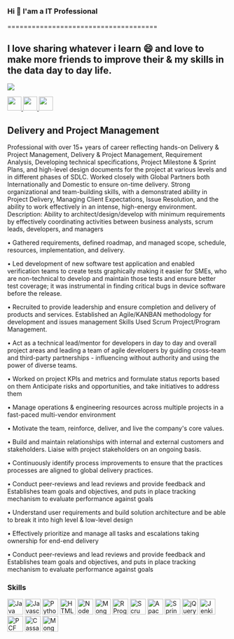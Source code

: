 ### Hi  👋 I'am a IT Professional 
=====================================

I love sharing whatever i learn 😄 and love to make more friends to improve their & my skills in the data day to day life.
------------------------------------
<a href="https://www.twitter.com/kumaryslp" target="_blank" rel="noreferrer"><img
src="https://img.shields.io/twitter/follow/kumaryslp?logo=twitter&style=for-the-badge&color=0891b2&labelColor=1c1917"
/></a>


<p align="left"> 
  <a href="https://www.github.com/prasanthyedithe" target="_blank" rel="noreferrer">
    <img src="https://raw.githubusercontent.com/danielcranney/readme-generator/main/public/icons/socials/github.svg" width="32" height="32" />
  </a> 
  <a href="https://www.linkedin.com/in/yslprasanthkumar/" target="_blank" rel="noreferrer">
    <img src="https://raw.githubusercontent.com/danielcranney/readme-generator/main/public/icons/socials/linkedin.svg" width="32" height="32" />
  </a> 
  <a href="https://www.twitter.com/kumaryslp" target="_blank" rel="noreferrer">
    <img src="https://raw.githubusercontent.com/danielcranney/readme-generator/main/public/icons/socials/twitter.svg" width="32" height="32" />
  </a>
</p>

## Delivery and Project Management

Professional with over 15+ years of career reflecting hands-on Delivery & Project Management, Delivery & Project Management, Requirement Analysis, Developing technical specifications, Project Milestone & Sprint Plans, and high-level design documents for the project at various levels and in different phases of SDLC. Worked closely with Global Partners both Internationally and Domestic to ensure on-time delivery. Strong organizational and team-building skills, with a demonstrated ability in Project Delivery, Managing Client Expectations, Issue Resolution, and the ability to work effectively in an intense, high-energy environment.
Description: Ability to architect/design/develop with minimum requirements by effectively coordinating activities between business analysts, scrum leads, developers, and managers

• Gathered requirements, defined roadmap, and managed scope, schedule, resources, implementation, and delivery.

• Led development of new software test application and enabled verification teams to create tests graphically making it easier for SMEs, who are non-technical to develop and maintain those tests and ensure better test coverage; it was instrumental in finding critical bugs in device software before the release.

• Recruited to provide leadership and ensure completion and delivery of products and services. Established an Agile/KANBAN methodology for development and issues management Skills Used Scrum Project/Program Management.

• Act as a technical lead/mentor for developers in day to day and overall project areas and leading a team of agile developers by guiding cross-team and third-party partnerships - influencing without authority and using the power of diverse teams.

• Worked on project KPIs and metrics and formulate status reports based on them Anticipate risks and opportunities, and take initiatives to address them

• Manage operations & engineering resources across multiple projects in a fast-paced multi-vendor environment

• Motivate the team, reinforce, deliver, and live the company's core values.

• Build and maintain relationships with internal and external customers and stakeholders. Liaise with project stakeholders on an ongoing basis.

• Continuously identify process improvements to ensure that the practices processes are aligned to global delivery practices.

• Conduct peer-reviews and lead reviews and provide feedback and Establishes team goals and objectives, and puts in place tracking mechanism to evaluate performance against goals

• Understand user requirements and build solution architecture and be able to break it into high level & low-level design

• Effectively prioritize and manage all tasks and escalations taking ownership for end-end delivery

• Conduct peer-reviews and lead reviews and provide feedback and Establishes team goals and objectives, and puts in place tracking mechanism to evaluate performance against goals

### Skills

<p align="left">

  
<p align="left">
<a href="https://www.java.com/en/" target="_blank" rel="noreferrer"><img src="https://svgrepo.com/show/184143/java.svg" width="36" height="36" alt="Java" /></a>
<a href="https://developer.mozilla.org/en-US/docs/Web/JavaScript" target="_blank" rel="noreferrer"><img src="https://raw.githubusercontent.com/danielcranney/readme-generator/main/public/icons/skills/javascript-colored.svg" width="36" height="36" alt="Javascript" /></a>
<a href="https://www.python.org/" target="_blank" rel="noreferrer"><img src="https://raw.githubusercontent.com/danielcranney/readme-generator/main/public/icons/skills/python-colored.svg" width="36" height="36" alt="Python" /></a>
<a href="https://developer.mozilla.org/en-US/docs/Glossary/HTML5" target="_blank" rel="noreferrer"><img src="https://raw.githubusercontent.com/danielcranney/readme-generator/main/public/icons/skills/html5-colored.svg" width="36" height="36" alt="HTML5" /></a>
<a href="https://nodejs.org/en/" target="_blank" rel="noreferrer"><img src="https://raw.githubusercontent.com/danielcranney/readme-generator/main/public/icons/skills/nodejs-colored.svg" width="36" height="36" alt="NodeJS" /></a>
<a href="https://www.mongodb.com/" target="_blank" rel="noreferrer"><img src="https://raw.githubusercontent.com/danielcranney/readme-generator/main/public/icons/skills/mongodb-colored.svg" width="36" height="36" alt="MongoDB" /></a>
<a href="https://www.scaledagileframework.com/" target="_blank" rel="noreferrer"><img src="https://encrypted-tbn0.gstatic.com/images?q=tbn:ANd9GcReenaHW13DG0WIxuTpSsBc4h4WBYZE6YImSZkuP0JMiSlItWoR39lvgznbqoO58OnuCJg&usqp=CAU" width="36" height="36" alt="R Programming" /></a>
<a href="https://www.scrum.org/" target="_blank" rel="noreferrer"><img src="https://media.licdn.com/dms/image/C560BAQFzF6WZjNSHkQ/company-logo_200_200/0/1522074989702?e=2147483647&v=beta&t=tlpf3ry8f53qJBr8HUJCO0xDvF2XGVU0s5a12Sg0AIE" width="36" height="36" alt="Scrum" /></a>
<a href="https://solr.apache.org/" target="_blank" rel="noreferrer">
<img src="https://upload.wikimedia.org/wikipedia/commons/thumb/c/cd/Apache_Solr_logo.svg/1200px-Apache_Solr_logo.svg.png" width="36" height="36" alt="Apache Solr" /></a>
<a href="https://spring.io/projects/spring-boot" target="_blank" rel="noreferrer">
<img src="https://static.javatpoint.com/springboot/images/spring-boot-tutorial.jpg" width="36" height="36" alt="Spring Boot" /></a>
<a href="https://jquery.com/" target="_blank" rel="noreferrer">
<img src="https://e7.pngegg.com/pngimages/662/163/png-clipart-jquery-logo-web-development-jquery-ui-javascript-computer-icons-jqlogo-emblem-label.png" 
width="36" height="36" alt="jQuery" /></a>
<a href="https://www.jenkins.io/" target="_blank" rel="noreferrer">
<img src="https://upload.wikimedia.org/wikipedia/commons/thumb/e/e9/Jenkins_logo.svg/1200px-Jenkins_logo.svg.png" 
width="36" height="36" alt="Jenkins" /></a>
<a href="https://www.cloudfoundry.org/" target="_blank" rel="noreferrer">
<img src="https://yt3.googleusercontent.com/3wruKtq2IFlmKGhnGKpPnriFpbd2LPK3-bMx3lr_gCez2UESBnqYXNw-S1p9_HXvbv5W_e6VSWI=s900-c-k-c0x00ffffff-no-rj" 
width="36" height="36" alt="PCF" /></a>
<a href="https://cassandra.apache.org/_/index.html" target="_blank" rel="noreferrer">
<img src="https://cassandra.apache.org/assets/img/logo-white.svg" 
width="36" height="36" alt="Cassandra" /></a>
  <a href="https://www.mongodb.com/" target="_blank" rel="noreferrer">
<img src="https://webimages.mongodb.com/_com_assets/cms/kuyjf3vea2hg34taa-horizontal_default_slate_blue.svg?auto=format%252Ccompress" 
width="36" height="36" alt="MongoDB" /></a>
</p>



